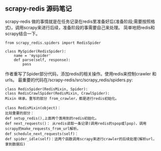 ## scrapy-redis 源码笔记
scrapy-redis 做的事情就是在任务记录在redis里准备好后(准备阶段;需要按照格式)，调用scrapy来进行后续，准备阶段的事需要自己来处理。
简单地把redis和scrapy结合一下。

```
from scrapy_redis.spiders import RedisSpider

class MySpider(RedisSpider):
    name = 'myspider'
    def parse(self, response):
        pass
```
作者重写了Spider部分代码，添加redis的相关操作。使用redis来控制crawler 和 urls。
最重要的代码在/scrapy-redis/src/scrapy_redis/spiders.py:
```
class RedisSpider(RedisMixin, Spider):
class RedisCrawlSpider(RedisMixin, CrawlSpider):
Mixin 继承。重写的部分 from_crawler，都是进行redis初始化。

class RedisMixin(object)：
比较重要的部分：
def setup_redis(),上面两个类用到的redis初始化。
def next_requests()： 从redis读取一条记录(调用redis的spop或lpop)，调用scrapy的make_requests_from_url解析。
def schedule_next_requests(self)：
def spider_idle(self)：这两个函数调用scrapy来进行crawler的后续处理(解析url，拿到数据后)
```